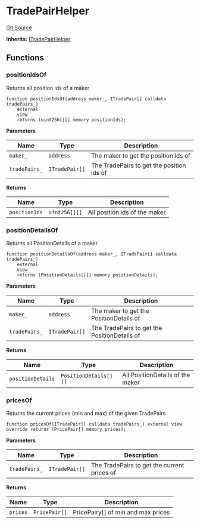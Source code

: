 # TradePairHelper
[Git Source](https://github.com/solidant/unlimited-contracts/blob/06933827b140eb30ab8723aa85a9cdce2333525a/src/trade-pair/TradePairHelper.sol)

**Inherits:**
[ITradePairHelper](/src/interfaces/ITradePairHelper.sol/contract.ITradePairHelper.md)


## Functions
### positionIdsOf

Returns all position ids of a maker


```solidity
function positionIdsOf(address maker_, ITradePair[] calldata tradePairs_)
    external
    view
    returns (uint256[][] memory positionIds);
```
**Parameters**

|Name|Type|Description|
|----|----|-----------|
|`maker_`|`address`|The maker to get the position ids of|
|`tradePairs_`|`ITradePair[]`|The TradePairs to get the position ids of|

**Returns**

|Name|Type|Description|
|----|----|-----------|
|`positionIds`|`uint256[][]`|All position ids of the maker|


### positionDetailsOf

Returns all PositionDetails of a maker


```solidity
function positionDetailsOf(address maker_, ITradePair[] calldata tradePairs_)
    external
    view
    returns (PositionDetails[][] memory positionDetails);
```
**Parameters**

|Name|Type|Description|
|----|----|-----------|
|`maker_`|`address`|The maker to get the PositionDetails of|
|`tradePairs_`|`ITradePair[]`|The TradePairs to get the PositionDetails of|

**Returns**

|Name|Type|Description|
|----|----|-----------|
|`positionDetails`|`PositionDetails[][]`|All PositionDetails of the maker|


### pricesOf

Returns the current prices (min and max) of the given TradePairs


```solidity
function pricesOf(ITradePair[] calldata tradePairs_) external view override returns (PricePair[] memory prices);
```
**Parameters**

|Name|Type|Description|
|----|----|-----------|
|`tradePairs_`|`ITradePair[]`|The TradePairs to get the current prices of|

**Returns**

|Name|Type|Description|
|----|----|-----------|
|`prices`|`PricePair[]`|PricePairy[] of min and max prices|


